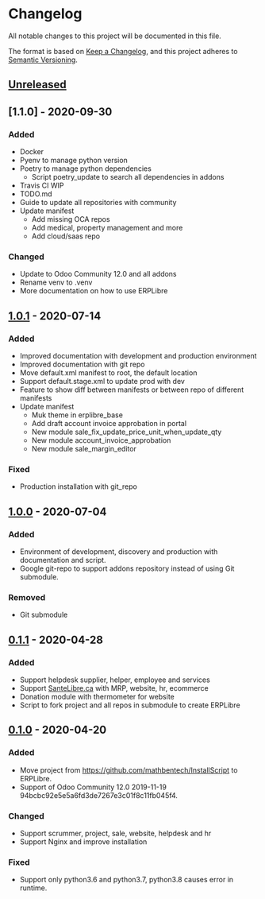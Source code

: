 # Changelog
All notable changes to this project will be documented in this file.

The format is based on [Keep a Changelog](https://keepachangelog.com),
and this project adheres to [Semantic Versioning](https://semver.org/spec/v2.0.0.html).

## [Unreleased]

## [1.1.0] - 2020-09-30
### Added
- Docker
- Pyenv to manage python version
- Poetry to manage python dependencies
    - Script poetry_update to search all dependencies in addons
- Travis CI WIP
- TODO.md
- Guide to update all repositories with community
- Update manifest
    - Add missing OCA repos
    - Add medical, property management and more
    - Add cloud/saas repo

### Changed
- Update to Odoo Community 12.0 and all addons
- Rename venv to .venv
- More documentation on how to use ERPLibre

## [1.0.1] - 2020-07-14
### Added
- Improved documentation with development and production environment
- Improved documentation with git repo
- Move default.xml manifest to root, the default location
- Support default.stage.xml to update prod with dev
- Feature to show diff between manifests or between repo of different manifests
- Update manifest
    - Muk theme in erplibre_base
    - Add draft account invoice approbation in portal
    - New module sale_fix_update_price_unit_when_update_qty
    - New module account_invoice_approbation
    - New module sale_margin_editor

### Fixed
- Production installation with git_repo

## [1.0.0] - 2020-07-04
### Added
- Environment of development, discovery and production with documentation and script.
- Google git-repo to support addons repository instead of using Git submodule.

### Removed
- Git submodule

## [0.1.1] - 2020-04-28
### Added
- Support helpdesk supplier, helper, employee and services
- Support [SanteLibre.ca](https://santelibre.ca) with MRP, website, hr, ecommerce
- Donation module with thermometer for website
- Script to fork project and all repos in submodule to create ERPLibre

## [0.1.0] - 2020-04-20
### Added
- Move project from https://github.com/mathbentech/InstallScript to ERPLibre.
- Support of Odoo Community 12.0 2019-11-19 94bcbc92e5e5a6fd3de7267e3c01f8c11fb045f4.

### Changed
- Support scrummer, project, sale, website, helpdesk and hr
- Support Nginx and improve installation

### Fixed
- Support only python3.6 and python3.7, python3.8 causes error in runtime.

[Unreleased]: http://git.erplibre.ca/ERPLibre/compare/v1.0.1...HEAD
[1.0.1]: http://git.erplibre.ca/ERPLibre/compare/v1.0.0...v1.0.1
[1.0.0]: http://git.erplibre.ca/ERPLibre/compare/v0.1.1...v1.0.0
[0.1.1]: http://git.erplibre.ca/ERPLibre/compare/v0.1.0...v0.1.1
[0.1.0]: http://git.erplibre.ca/ERPLibre/releases/tag/v0.1.0
